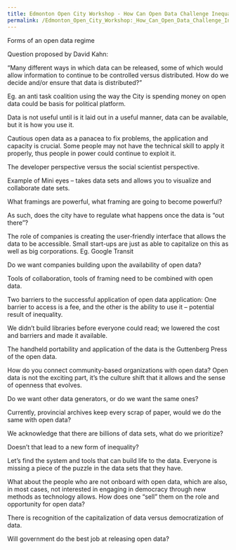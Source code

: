 ```yaml
---
title: Edmonton Open City Workshop - How Can Open Data Challenge Inequalities of Power?
permalink: /Edmonton_Open_City_Workshop:_How_Can_Open_Data_Challenge_Inequalities_of_Power/
---
```


Forms of an open data regime

Question proposed by David Kahn:

“Many different ways in which data can be released, some of which would allow information to continue to be controlled versus distributed. How do we decide and/or ensure that data is distributed?”

Eg. an anti task coalition using the way the City is spending money on open data could be basis for political platform.

Data is not useful until is it laid out in a useful manner, data can be available, but it is how you use it.

Cautious open data as a panacea to fix problems, the application and capacity is crucial. Some people may not have the technical skill to apply it properly, thus people in power could continue to exploit it.

The developer perspective versus the social scientist perspective.

Example of Mini eyes – takes data sets and allows you to visualize and collaborate date sets.

What framings are powerful, what framing are going to become powerful?

As such, does the city have to regulate what happens once the data is “out there”?

The role of companies is creating the user-friendly interface that allows the data to be accessible. Small start-ups are just as able to capitalize on this as well as big corporations. Eg. Google Transit

Do we want companies building upon the availability of open data?

Tools of collaboration, tools of framing need to be combined with open data.

Two barriers to the successful application of open data application: One barrier to access is a fee, and the other is the ability to use it – potential result of inequality.

We didn’t build libraries before everyone could read; we lowered the cost and barriers and made it available.

The handheld portability and application of the data is the Guttenberg Press of the open data.

How do you connect community-based organizations with open data? Open data is not the exciting part, it’s the culture shift that it allows and the sense of openness that evolves.

Do we want other data generators, or do we want the same ones?

Currently, provincial archives keep every scrap of paper, would we do the same with open data?

We acknowledge that there are billions of data sets, what do we prioritize?

Doesn’t that lead to a new form of inequality?

Let’s find the system and tools that can build life to the data. Everyone is missing a piece of the puzzle in the data sets that they have.

What about the people who are not onboard with open data, which are also, in most cases, not interested in engaging in democracy through new methods as technology allows. How does one “sell” them on the role and opportunity for open data?

There is recognition of the capitalization of data versus democratization of data.

Will government do the best job at releasing open data?
